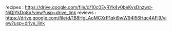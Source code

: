 recipes :
https://drive.google.com/file/d/10c0EyRYk4v0beKvsDnzwd-NiQjYkDp8q/view?usp=drive_link
reviews :
https://drive.google.com/file/d/1B8HgLAoMCXrP1qkj9wW94I56Hqc4AFl9/view?usp=drive_link
